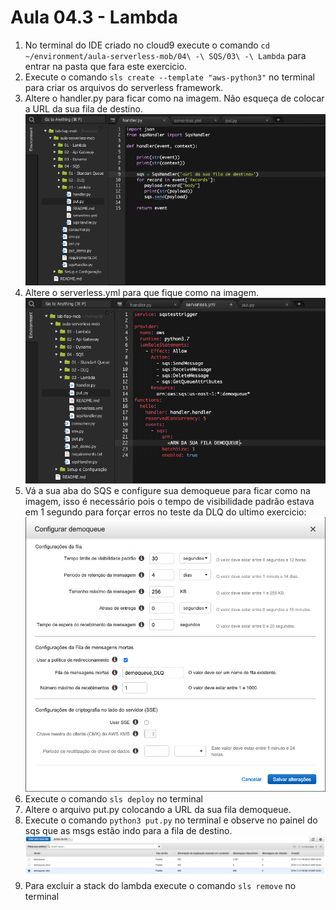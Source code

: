 # Aula 04.3 - Lambda

1. No terminal do IDE criado no cloud9 execute o comando `cd ~/environment/aula-serverless-mob/04\ -\ SQS/03\ -\ Lambda` para entrar na pasta que fara este exercicio.
2. Execute o comando `sls create --template "aws-python3"` no terminal para criar os arquivos do serverless framework.
3. Altere o handler.py para ficar como na imagem. Não esqueça de colocar a URL da sua fila de destino.
   ![at](img/lambda-01.png)
4. Altere o serverless.yml para que fique como na imagem.
   ![at](img/lambda-02.png)
5. Vá a sua aba do SQS e configure sua demoqueue para ficar como na imagem, isso é necessário pois o tempo de visibilidade padrão estava em 1 segundo para forçar erros no teste da DLQ do ultimo exercicio:
   ![at](img/lambda-03.png)
6. Execute o comando `sls deploy` no terminal
7. Altere o arquivo put.py colocando a URL da sua fila demoqueue.
8. Execute o comando `python3 put.py` no terminal e observe no painel do sqs que as msgs estão indo para a fila de destino.
   ![at](img/lambda-04.png)
9. Para excluir a stack do lambda execute o comando `sls remove` no terminal